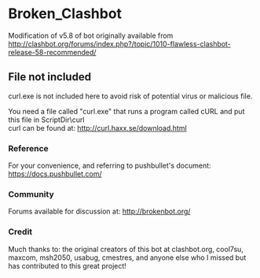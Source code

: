 # Broken_Clashbot
Modification of v5.8 of bot originally available from http://clashbot.org/forums/index.php?/topic/1010-flawless-clashbot-release-58-recommended/

## File not included
curl.exe is not included here to avoid risk of potential virus or malicious file.

You need a file called "curl.exe" that runs a program called cURL and put this file in ScriptDir\curl\
curl can be found at: http://curl.haxx.se/download.html

### Reference
For your convenience, and referring to pushbullet's document:
https://docs.pushbullet.com/

### Community
Forums available for discussion at: http://brokenbot.org/

### Credit
Much thanks to: the original creators of this bot at clashbot.org, cool7su, maxcom, msh2050, usabug, cmestres, and anyone else who I missed but has contributed to this great project!
